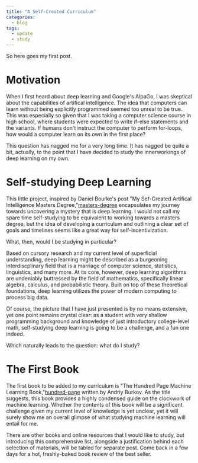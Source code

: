 ```yaml
---
title: "A Self-Created Curriculum"
categories:
  - blog
tags:
  - update
  - study
---
```


So here goes my first post. 

# Motivation

When I first heard about deep learning and Google's AlpaGo, I was skeptical about the capabilities of artifical intelligence. The idea that computers can learn without being explicitly programmed seemed too unreal to be true. This was especially so given that I was taking a computer science course in high school, where students were expected to write if-else statements and the variants. If humans don't instruct the computer to perform for-loops, how would a computer learn on its own in the first place?

This question has nagged me for a very long time. It has nagged be quite a bit, actually, to the point that I have decided to study the innerworkings of deep learning on my own. 

# Self-studying Deep Learning

This little project, inspired by Daniel Bourke's post "My Sef-Created Artifical Intelligence Masters Degree,"[masters-degree] encapsulates my journey towards uncovering a mystery that is deep learning. I would not call my spare time self-studying to be equivalent to working towards a masters degree, but the idea of developing a curriculum and outlining a clear set of goals and timelines seems like a great way for self-incentivization. 

What, then, would I be studying in particular? 

Based on cursory research and my current level of superficial understanding, deep learning might be described as a burgeoning interdiscplinary field that is a marriage of computer science, statistics, linguistics, and many more. At its core, however, deep learning algorithms are undeniably buttressed by the field of mathematics, specifically linear algebra, calculus, and probabilistic theory. Built on top of these theoretical foundations, deep learning utilizes the power of modern computing to process big data. 

Of course, the picture that I have just presented is by no means extensive, yet one point remains crystal clear: as a student with very shallow programming background and knowledge of just introductory college-level math, self-studying deep learning is going to be a challenge, and a fun one indeed. 

Which naturally leads to the question: what do I study?

# The First Book

The first book to be added to my curriculum is "The Hundred Page Machine Learning Book,"[hundred-page] written by Andriy Burkov. As the title suggests, this book provides a highly condensed guide on the clockwork of machine learning. Whether the contents of this book will be a significant challenge given my current level of knowledge is yet unclear, yet it will surely show me an overall glimpse of what studying machine learning will entail for me. 

There are other books and online resources that I would like to study, but introducing this comprehensive list, alongside a justification behind each selection of materials, will be tabled for separate post. Come back in a few days for a hot, freshly-baked book review of the best seller.



[masters-degree]: https://hackernoon.com/my-self-created-ai-masters-degree-ddc7aae92d0e
[hundred-page]: http://themlbook.com
